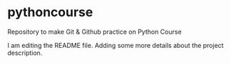 # pythoncourse
Repository to make Git &amp; Github practice on Python Course

I am editing the README file. Adding some more details about the project
description.
